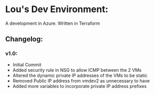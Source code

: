 # Lou's Dev Environment:

A development in Azure. Written in Terraform

## Changelog:

### v1.0:
- Initial Commit
- Added security rule in NSG to allow ICMP between the 2 VMs
- Altered the dynamic private IP addresses of the VMs to be static 
- Removed Public IP address from vmdev2 as unnecessary to have
- Added more variables to incorporate private IP address prefixes